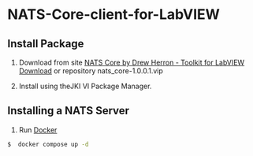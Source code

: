 # NATS-Core-client-for-LabVIEW


## Install Package

1. Download from site [NATS Core by Drew Herron - Toolkit for LabVIEW Download](https://www.vipm.io/package/nats_core/) or repository nats_core-1.0.0.1.vip

2. Install using theJKI VI Package Manager.

## Installing a NATS Server

1. Run [Docker](https://docs.nats.io/running-a-nats-service/introduction/installation)

```bash
$  docker compose up -d
```